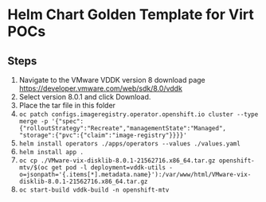 # Helm Chart Golden Template for Virt POCs

## Steps

1. Navigate to the VMware VDDK version 8 download page https://developer.vmware.com/web/sdk/8.0/vddk
1. Select version 8.0.1 and click Download.
1. Place the tar file in this folder
1. `oc patch configs.imageregistry.operator.openshift.io cluster --type merge -p '{"spec":{"rolloutStrategy":"Recreate","managementState":"Managed", "storage":{"pvc":{"claim":"image-registry"}}}}'`
1. `helm install operators ./apps/operators --values ./values.yaml`
1. `helm install app .`
1. `oc cp ./VMware-vix-disklib-8.0.1-21562716.x86_64.tar.gz openshift-mtv/$(oc get pod -l deployment=vddk-utils -o=jsonpath='{.items[*].metadata.name}'):/var/www/html/VMware-vix-disklib-8.0.1-21562716.x86_64.tar.gz`
1. `oc start-build vddk-build -n openshift-mtv`